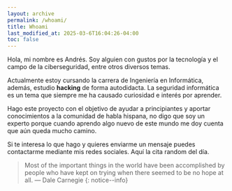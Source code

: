 ```yaml
---
layout: archive
permalink: /whoami/
title: Whoami
last_modified_at: 2025-03-6T16:04:26-04:00
toc: false
---
```


Hola, mi nombre es Andrés. Soy alguien con gustos por la tecnología y el campo de la ciberseguridad, entre otros diversos temas.

Actualmente estoy cursando la carrera de Ingeniería en Informática, además, estudio **hacking** de forma autodidacta. La seguridad informática es un tema que siempre me ha causado curiosidad e interés por aprender.

Hago este proyecto con el objetivo de ayudar a principiantes y aportar conocimientos a la comunidad de habla hispana, no digo que soy un experto porque cuando aprendo algo nuevo de este mundo me doy cuenta que aún queda mucho camino.

Si te interesa lo que hago y quieres enviarme un mensaje puedes contactarme mediante mis redes sociales. Aquí la cita random del día.

> Most of the important things in the world have been accomplished by people who have kept on trying when there seemed to be no hope at all.
> — Dale Carnegie
{: notice--info}




